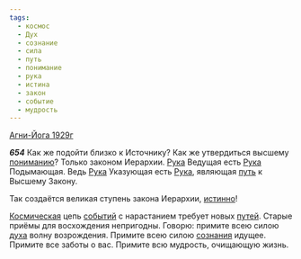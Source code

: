 ```yaml
---
tags:
  - космос
  - Дух
  - сознание
  - сила
  - путь
  - понимание
  - рука
  - истина
  - закон
  - событие
  - мудрость
---
```


[Агни-Йога 1929г](/agni/1929)

___654___
Как же подойти близко к Источнику? Как же утвердиться высшему [пониманию](/tag/#понимание)? Только законом Иерархии. [Рука](/tag/#рука) Ведущая есть [Рука](/tag/#рука) Подымающая. Ведь [Рука](/tag/#рука) Указующая есть [Рука](/tag/#рука), являющая [путь](/tag/#путь) к Высшему Закону.   

Так создаётся великая ступень закона Иерархии, [истинно](/tag/#истина)!   

[Космическая](/tag/#космос) цепь [событий](/tag/#событие) с нарастанием требует новых [путей](/tag/#путь). Старые приёмы для восхождения непригодны. Говорю: примите всею силою [духа](/tag/#Дух) волну возрождения. Примите всею силою [сознания](/tag/#сознание) идущее. Примите все заботы о вас. Примите всю мудрость, очищающую жизнь.